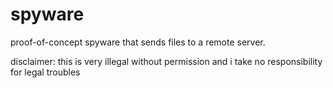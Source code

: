 # spyware

proof-of-concept
spyware that sends files to a remote server. 

disclaimer: this is very illegal without permission and i take no responsibility for legal troubles
